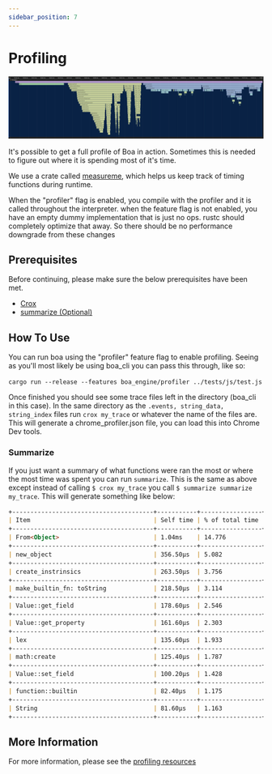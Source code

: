 ```yaml
---
sidebar_position: 7
---
```


# Profiling

![Example](../static/doc-img/profiler.png)

It's possible to get a full profile of Boa in action.
Sometimes this is needed to figure out where it is spending most of it's time.

We use a crate called [measureme](https://github.com/rust-lang/measureme), which helps us keep track of timing functions during runtime.

When the "profiler" flag is enabled, you compile with the profiler and it is called throughout the interpreter.
when the feature flag is not enabled, you have an empty dummy implementation that is just no ops. rustc should completely optimize that away. So there should be no performance downgrade from these changes

## Prerequisites

Before continuing, please make sure the below prerequisites have been met.

- [Crox](https://github.com/rust-lang/measureme/blob/master/crox/README.md)
- [summarize (Optional)](https://github.com/rust-lang/measureme/blob/master/summarize/README.md)

## How To Use

You can run boa using the "profiler" feature flag to enable profiling. Seeing as you'll most likely be using boa_cli you can pass this through, like so:

`cargo run --release --features boa_engine/profiler ../tests/js/test.js`

Once finished you should see some trace files left in the directory (boa_cli in this case).
In the same directory as the `.events, string_data, string_index` files run `crox my_trace` or whatever the name of the files are. This will generate a chrome_profiler.json file, you can load this into Chrome Dev tools.

### Summarize

If you just want a summary of what functions were ran the most or where the most time was spent you can run `summarize`.
This is the same as above except instead of calling `$ crox my_trace` you call `$ summarize summarize my_trace`. This will generate something like below:

```md
+---------------------------------------+-----------+-----------------+----------+------------+
| Item                                  | Self time | % of total time | Time     | Item count |
+---------------------------------------+-----------+-----------------+----------+------------+
| From<Object>                          | 1.04ms    | 14.776          | 1.04ms   | 146        |
+---------------------------------------+-----------+-----------------+----------+------------+
| new_object                            | 356.50µs  | 5.082           | 533.50µs | 18         |
+---------------------------------------+-----------+-----------------+----------+------------+
| create_instrinsics                    | 263.50µs  | 3.756           | 6.38ms   | 1          |
+---------------------------------------+-----------+-----------------+----------+------------+
| make_builtin_fn: toString             | 218.50µs  | 3.114           | 290.50µs | 12         |
+---------------------------------------+-----------+-----------------+----------+------------+
| Value::get_field                      | 178.60µs  | 2.546           | 340.20µs | 60         |
+---------------------------------------+-----------+-----------------+----------+------------+
| Value::get_property                   | 161.60µs  | 2.303           | 161.60µs | 60         |
+---------------------------------------+-----------+-----------------+----------+------------+
| lex                                   | 135.60µs  | 1.933           | 135.60µs | 1          |
+---------------------------------------+-----------+-----------------+----------+------------+
| math:create                           | 125.40µs  | 1.787           | 1.11ms   | 1          |
+---------------------------------------+-----------+-----------------+----------+------------+
| Value::set_field                      | 100.20µs  | 1.428           | 262.80µs | 8          |
+---------------------------------------+-----------+-----------------+----------+------------+
| function::builtin                     | 82.40µs   | 1.175           | 82.40µs  | 146        |
+---------------------------------------+-----------+-----------------+----------+------------+
| String                                | 81.60µs   | 1.163           | 961.60µs | 1          |
+---------------------------------------+-----------+-----------------+----------+------------+
```

## More Information

For more information, please see the [profiling resources](./resources#profiling)
